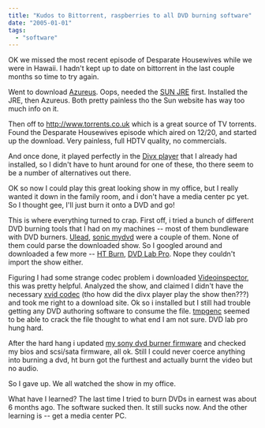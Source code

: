 ```yaml
---
title: "Kudos to Bittorrent, raspberries to all DVD burning software"
date: "2005-01-01"
tags: 
  - "software"
---
```


OK we missed the most recent episode of Desparate Housewives while we were in Hawaii. I hadn't kept up to date on bittorrent in the last couple months so time to try again.

Went to download [Azureus](http://azureus.sourceforge.net/). Oops, needed the [SUN JRE](http://java.sun.com/j2se/1.5.0/download.jsp) first. Installed the JRE, then Azureus. Both pretty painless tho the Sun website has way too much info on it.

Then off to http://www.torrents.co.uk which is a great source of TV torrents. Found the Desparate Housewives episode which aired on 12/20, and started up the download. Very painless, full HDTV quality, no commercials.

And once done, it played perfectly in the [Divx player](http://www.divx.com/divx/) that I already had installed, so I didn't have to hunt around for one of these, tho there seem to be a number of alternatives out there.

OK so now I could play this great looking show in my office, but I really wanted it down in the family room, and i don't have a media center pc yet. So I thought gee, I'll just burn it onto a DVD and go!

This is where everything turned to crap. First off, i tried a bunch of different DVD burning tools that I had on my machines -- most of them bundleware with DVD burners. [Ulead](http://www.ulead.com/runme_ns.htm), [sonic mydvd](http://www.sonic.com/products/mydvd/deluxesuite/default.asp) were a couple of them. None of them could parse the downloaded show. So I googled around and downloaded a few more -- [HT Burn](http://www.honestech-e.com/us/product28.asp), [DVD Lab Pro](http://www.mediachance.com/dvdlab/historypro.html). Nope they couldn't import the show either.

Figuring I had some strange codec problem i downloaded [Videoinspector](http://www.kcsoftwares.com/index.php?vtb), this was pretty helpful. Analyzed the show, and claimed I didn't have the necessary [xvid codec](http://www.xvid.org/) (tho how did the divx player play the show then???) and took me right to a download site. Ok so i installed but I still had trouble getting any DVD authoring software to consume the file. [tmpgenc](http://www.tmpgenc.net/e_main.html) seemed to be able to crack the file thought to what end I am not sure. DVD lab pro hung hard.

After the hard hang i updated [my sony dvd burner firmware](http://sony.storagesupport.com/dvdrw/dru530adwn.htm) and checked my bios and scsi/sata firmware, all ok. Still I could never coerce anything into burning a dvd, ht burn got the furthest and actually burnt the video but no audio.

So I gave up. We all watched the show in my office.

What have I learned? The last time I tried to burn DVDs in earnest was about 6 months ago. The software sucked then. It still sucks now. And the other learning is -- get a media center PC.

